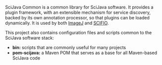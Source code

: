 SciJava Common is a common library for SciJava software. It provides a
plugin framework, with an extensible mechanism for service discovery, backed
by its own annotation processor, so that plugins can be loaded dynamically.
It is used by both [ImageJ](https://github.com/imagej/imagej) and
[SCIFIO](https://github.com/scifio/scifio).

This project also contains configuration files and scripts common to the
SciJava software stack:

* __bin:__ scripts that are commonly useful for many projects
* __pom-scijava:__ a Maven POM that serves as a base for all Maven-based
  SciJava code
